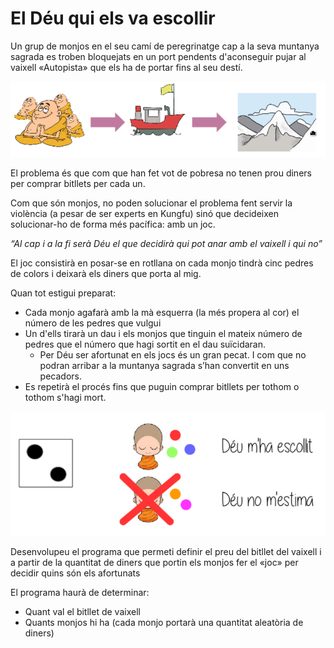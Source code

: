 El Déu qui els va escollir
===========================
Un grup de monjos en el seu camí de peregrinatge cap a la seva muntanya sagrada es troben bloquejats en un port pendents d'aconseguir pujar al vaixell «Autopista» que els ha de portar fins al seu destí.

![El camí al cel](imatges/cami.png "El camí al cel")

El problema és que com que han fet vot de pobresa no tenen prou diners per comprar bitllets per cada un.

Com que són monjos, no poden solucionar el problema fent servir la violència (a pesar de ser experts en Kungfu) sinó que decideixen solucionar-ho de forma més pacífica: amb un joc. 

*“Al cap i a la fi serà Déu el que decidirà qui pot anar amb el vaixell i qui no”*

El joc consistirà en posar-se en rotllana on cada monjo tindrà cinc pedres de colors i deixarà els diners que porta al mig. 

Quan tot estigui preparat: 
* Cada monjo agafarà amb la mà esquerra (la més propera al cor) el número de les pedres que
vulgui
* Un d'ells tirarà un dau i els monjos que tinguin el mateix número de pedres que el número que hagi sortit en el dau suïcidaran.
    * Per Déu ser afortunat en els jocs és un gran pecat. I com que no podran arribar a la muntanya sagrada s’han convertit en uns pecadors.
* Es repetirà el procés fins que puguin comprar bitllets per tothom o tothom s'hagi mort.

![Joc de monjos](imatges/joc-monjos.png)

Desenvolupeu el programa que permeti definir el preu del bitllet del vaixell i a partir de la quantitat de diners que portin els monjos fer el «joc» per decidir quins són els afortunats

El programa haurà de determinar: 
* Quant val el bitllet de vaixell
* Quants monjos hi ha (cada monjo portarà una quantitat aleatòria de diners)




